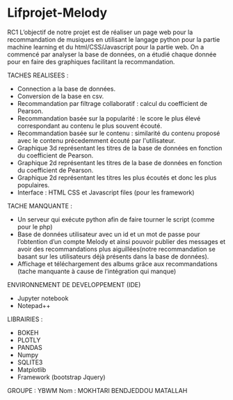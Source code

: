 # Lifprojet-Melody

RC1
L’objectif de notre projet est de réaliser un page web pour la recommandation de musiques en utilisant le langage python pour la partie machine learning et du html/CSS/Javascript pour la partie web.
On a commencé par analyser la base de données, on a étudié chaque donnée pour en faire des graphiques facilitant la recommandation.

TACHES REALISEES :
* Connection a la base de données.
* Conversion de la base en csv.
* Recommandation par filtrage collaboratif : calcul du coefficient de Pearson.
* Recommandation basée sur la popularité : le score le plus élevé correspondant au contenu le plus souvent écouté.
* Recommandation basée sur le contenu : similarité du contenu proposé avec le contenu précedemment écouté par l'utilisateur.
* Graphique 3d représentant les titres de la base de données en fonction du coefficient de Pearson.
* Graphique 2d représentant les titres de la base de données en fonction du coefficient de Pearson.
* Graphique 2d représentant les titres les plus écoutés et donc les plus populaires.
* Interface : HTML CSS et Javascript files (pour les framework)

TACHE MANQUANTE :
* Un serveur qui exécute python afin de faire tourner le script (comme pour le php)
* Base de données utilisateur avec un id et un mot de passe pour l’obtention d’un compte Melody et ainsi pouvoir publier des messages et avoir des recommandations plus aiguillées(notre recommandation se basant sur les utilisateurs déjà présents dans la base de données).
* Affichage et téléchargement des albums grâce aux recommandations (tache manquante à cause de l’intégration qui manque)

ENVIRONNEMENT DE DEVELOPPEMENT (IDE)
* Jupyter notebook
* Notepad++

LIBRAIRIES :
* BOKEH
* PLOTLY
* PANDAS
* Numpy
* SQLITE3
* Matplotlib
* Framework (bootstrap Jquery)

GROUPE : YBWM
Nom : MOKHTARI BENDJEDDOU MATALLAH 


